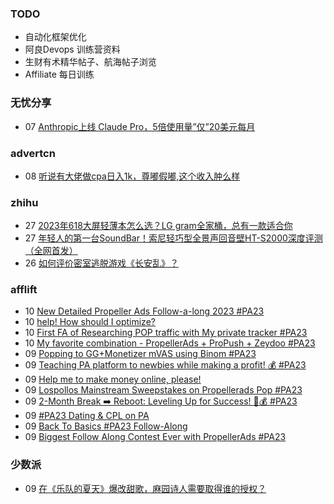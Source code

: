 ### TODO
-  自动化框架优化
-  阿良Devops 训练营资料
-  生财有术精华帖子、航海帖子浏览
-  Affiliate 每日训练

### 无忧分享
<!-- ruyo:START -->
-  07 [Anthropic上线 Claude Pro，5倍使用量”仅”20美元每月](https://51.ruyo.net/18472.html)<!-- ruyo:END -->

### advertcn
<!-- advertcn:START -->
-  08 [听说有大佬做cpa日入1k，尊嘟假嘟,这个收入肿么样](https://www.advertcn.com/forum.php?mod=viewthread&tid=112008)<!-- advertcn:END -->

### zhihu
<!-- zhihu:START -->
-  27 [2023年618大屏轻薄本怎么选？LG gram全家桶，总有一款适合你](http://zhuanlan.zhihu.com/p/632641888?utm_campaign=rss&utm_medium=rss&utm_source=rss&utm_content=title)
-  27 [年轻人的第一台SoundBar！索尼轻巧型全景声回音壁HT-S2000深度评测（全网首发）](http://zhuanlan.zhihu.com/p/630990296?utm_campaign=rss&utm_medium=rss&utm_source=rss&utm_content=title)
-  26 [如何评价密室逃脱游戏《长安乱》？](http://www.zhihu.com/question/563950552/answer/3045961312?utm_campaign=rss&utm_medium=rss&utm_source=rss&utm_content=title)<!-- zhihu:END -->

### afflift
<!-- afflift:START -->
-  10 [New Detailed Propeller Ads Follow-a-long 2023 #PA23](https://afflift.com/f/threads/new-detailed-propeller-ads-follow-a-long-2023-pa23.11612/)
-  10 [help! How should I optimize?](https://afflift.com/f/threads/help-how-should-i-optimize.11484/)
-  10 [First FA of Researching POP traffic with My private tracker #PA23](https://afflift.com/f/threads/first-fa-of-researching-pop-traffic-with-my-private-tracker-pa23.11552/)
-  10 [My favorite combination - PropellerAds + ProPush + Zeydoo #PA23](https://afflift.com/f/threads/my-favorite-combination-propellerads-propush-zeydoo-pa23.11586/)
-  09 [Popping to GG+Monetizer mVAS using Binom #PA23](https://afflift.com/f/threads/popping-to-gg-monetizer-mvas-using-binom-pa23.11614/)
-  09 [Teaching PA platform to newbies while making a profit! 💰 #PA23](https://afflift.com/f/threads/teaching-pa-platform-to-newbies-while-making-a-profit-%F0%9F%92%B0-pa23.11585/)
-  09 [Help me to make money online, please!](https://afflift.com/f/threads/help-me-to-make-money-online-please.11603/)
-  09 [Lospollos Mainstream Sweepstakes on Propellerads Pop #PA23](https://afflift.com/f/threads/lospollos-mainstream-sweepstakes-on-propellerads-pop-pa23.11564/)
-  09 [2-Month Break ➡️ Reboot: Leveling Up for Success! 💼💰 #PA23](https://afflift.com/f/threads/2-month-break-%E2%9E%A1%EF%B8%8F-reboot-leveling-up-for-success-%F0%9F%92%BC%F0%9F%92%B0-pa23.11560/)
-  09 [#PA23 Dating &amp; CPL on PA](https://afflift.com/f/threads/pa23-dating-cpl-on-pa.11581/)
-  09 [Back To Basics #PA23 Follow-Along](https://afflift.com/f/threads/back-to-basics-pa23-follow-along.11597/)
-  09 [Biggest Follow Along Contest Ever with PropellerAds #PA23](https://afflift.com/f/threads/biggest-follow-along-contest-ever-with-propellerads-pa23.11543/)<!-- afflift:END -->

### 少数派
<!-- sspai:START -->
-  09 [在《乐队的夏天》爆改甜歌，麻园诗人需要取得谁的授权？](https://sspai.com/post/82749)<!-- sspai:END -->
